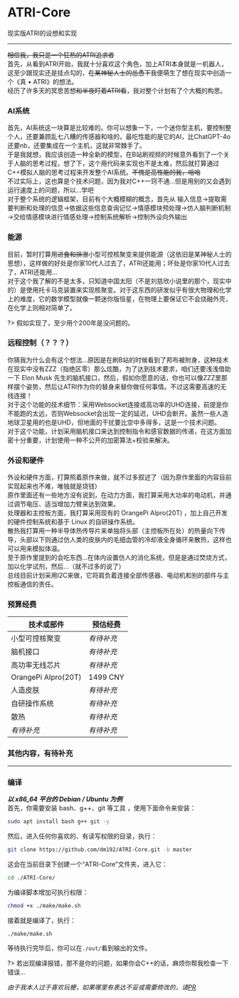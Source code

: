 # ATRI-Core
现实版ATRI的设想和实现

-------------
~~相信我，我只是一个狂热的ATRI追求者~~  
首先，从看到ATRI开始，我就十分喜欢这个角色，加上ATRI本身就是一机器人，这至少跟现实还是挂点勾的，~~在某神秘人士的怂恿下~~我便萌生了想在现实中创造一个《真 • ATRI》的想法。  
经历了许多天的冥思苦想~~和半夜盯着ATRI看~~，我对整个计划有了个大概的构思。
### AI系统
首先，AI系统这一块算是比较难的。你可以想象一下，一个迷你型主机，要控制整个人，还要兼顾乱七八糟的传感器和啥的，最吃性能的是它的AI，比ChatGPT-4o还要nb，还要集成在一个主机，这就非常棘手了。  
于是我就想，我应该创造一种全新的模型，在B站刷视频的时候意外看到了一个关于人脑的思考过程，想了下，这个用代码来实现也不是太难，然后就打算通过C++模拟人脑的思考过程来开发整个AI系统。~~不愧是高性能的我，哈哈~~  
不过实际上，这也算是个技术问题，因为我对C++一窍不通...但是用别的又会遇到运行速度上的问题，所以...学吧  
对于整个系统的逻辑框架，目前有个大概模糊的概念，首先从 输入信息→提取需要判断和处理的信息→依据这些信息查询记忆→情感模块预处理→仿人脑判断机制→交给情感模块进行情感处理→控制系统解析→控制外设向外输出  
### 能源
目前，暂时打算用~~进食和排泄~~小型可控核聚变来提供能源（这依旧是某神秘人士的思想），这样做的好处是你家10代人过去了，ATRI还能用；坏处是你家10代人过去了，ATRI还能用...  
对于这个我了解的不是太多，只知道中国太阳（不是刘慈欣小说里的那个，现实中的）是使用托卡马克装置来实现核聚变。对于这东西的研发似乎有很大物理和化学上的难度，它的数学模型就像一颗迷你版恒星，在物理上要保证它不会烧融外壳，在化学上则相对简单了。

?> 假如实现了，至少用个200年是没问题的。  
### 远程控制（？？？）
你猜我为什么会有这个想法...原因是在刷B站的时候看到了邦布被附身，这种技术在现实中没有ZZZ（指绝区零）那么炫酷，为了达到技术要求，咱们还要浅浅借助一下 Elon Musk 先生的脑机接口，然后，假如你愿意的话，你也可以像ZZZ里那样摆个姿势，然后让ATRI作为你的替身来替你做任何事情。不过这需要高速的无线连接！  
对于这个功能的技术细节：采用Websocket连接或高功率的UHD连接，前提是你不能跑的太远，否则Websocket会出现一定的延迟，UHD会断开。虽然一些人造地球卫星用的也是UHD，但地面的干扰要比空中多得多，这是一个技术问题。  
对于这个功能，计划采用脑机接口来达到控制指令和感官数据的传递，在这方面加密十分重要，计划使用一种不公开的加密算法+校验来解决。  
### 外设和硬件
外设和硬件方面，打算照着原作来做，就不过多叙述了（因为原作里面的内容目前实现起来也不难，唯独就是烧钱）  
原作里面还有一些地方没有说到，在动力方面，我打算采用大功率的电动机，并通过调节电压、适当增加力臂来达到效果。  
处理器和主控板方面，我打算采用现有的 OrangePi AIpro(20T) ，加上自己开发的硬件控制系统和基于 Linux 的自研操作系统。  
散热我打算用一种半导体热传导片来单独将头部（主控板所在处）的热量向下传导，头部以下则通过仿人类的皮肤内的毛细血管的冷却液全身循环来散热，这样也可以用来模拟体温。  
至于原作里提到的会吃东西...在体内设置仿人的消化系统，但是是通过焚烧方式，加以化学试剂，然后...（就不过多的说了）  
总线目前计划采用I2C来做，它将肩负着连接全部传感器、电动机和别的部件与主控板通信的责任。  
### 预算经费
|技术或部件|预估经费|
|--------|-------|
|小型可控核聚变|*有待补充*|
|脑机接口|*有待补充*|
|高功率无线芯片|*有待补充*|
|OrangePi AIpro(20T)| 1499 CNY |
|人造皮肤|*有待补充*|
|自研操作系统|*有待补充*|
|散热|*有待补充*|
|*有待补充*|*有待补充*|

### 其他内容，有待补充

-------------
### 编译
***以 x86_64 平台的 Debian / Ubuntu 为例***  
首先，你需要安装 bash、g++、git 等工具 ，使用下面命令来安装：
```bash
sudo apt install bash g++ git -y
```
然后，进入任何你喜欢的、有读写权限的目录，执行：
```bash
git clone https://github.com/dm192/ATRI-Core.git -b master
```
这会在当前目录下创建一个“ATRI-Core”文件夹，进入它：
```bash
cd ./ATRI-Core/
```
为编译脚本增加可执行权限：
```bash
chmod +x ./make/make.sh
```
接着就是编译了，执行：
```bash
./make/make.sh
```
等待执行完毕后，你可以在`./out/`看到输出的文件。

?> 若出现编译报错，那不是你的问题，如果你会C++的话，麻烦你帮我检查一下错误...

*由于我本人过于喜欢玩梗，如果哪里有表达不妥或需要修改的，请[PR](https://github.com/dm192/ATRI-Core/pulls)*
